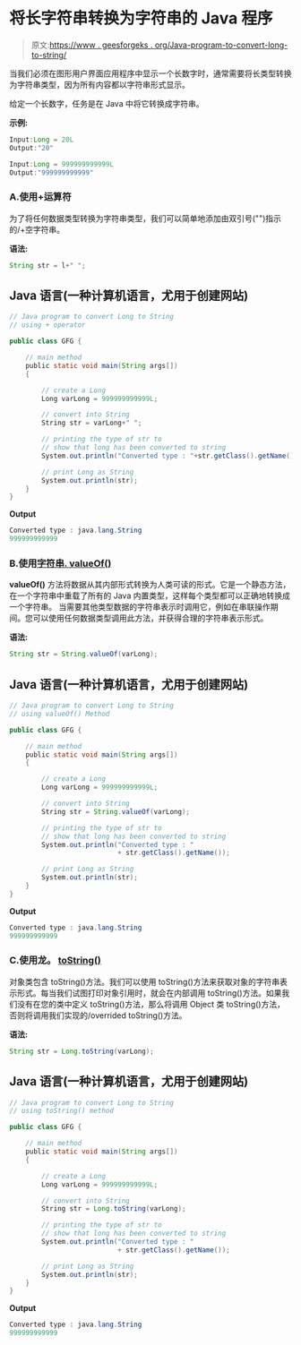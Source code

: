 # 将长字符串转换为字符串的 Java 程序

> 原文:[https://www . geesforgeks . org/Java-program-to-convert-long-to-string/](https://www.geeksforgeeks.org/java-program-to-convert-long-to-string/)

当我们必须在图形用户界面应用程序中显示一个长数字时，通常需要将长类型转换为字符串类型，因为所有内容都以字符串形式显示。

给定一个长数字，任务是在 Java 中将它转换成字符串。

**示例:**

```java
Input:Long = 20L
Output:"20"

Input:Long = 999999999999L
Output:"999999999999"
```

### A.使用+运算符

为了将任何数据类型转换为字符串类型，我们可以简单地添加由双引号("")指示的/+空字符串。

**语法:**

```java
String str = l+" ";
```

## Java 语言(一种计算机语言，尤用于创建网站)

```java
// Java program to convert Long to String 
// using + operator

public class GFG { 

    // main method 
    public static void main(String args[]) 
    { 

        // create a Long 
        Long varLong = 999999999999L; 

        // convert into String
        String str = varLong+" ";

        // printing the type of str to
        // show that long has been converted to string
        System.out.println("Converted type : "+str.getClass().getName());

        // print Long as String 
        System.out.println(str); 
    } 
}
```

**Output**

```java
Converted type : java.lang.String
999999999999
```

### B.使用[字符串. valueOf()](https://www.geeksforgeeks.org/data-conversion-using-valueof-method-java/)

**valueOf()** 方法将数据从其内部形式转换为人类可读的形式。它是一个静态方法，在一个字符串中重载了所有的 Java 内置类型，这样每个类型都可以正确地转换成一个字符串。
当需要其他类型数据的字符串表示时调用它，例如在串联操作期间。您可以使用任何数据类型调用此方法，并获得合理的字符串表示形式。

**语法:**

```java
String str = String.valueOf(varLong);
```

## Java 语言(一种计算机语言，尤用于创建网站)

```java
// Java program to convert Long to String
// using valueOf() Method

public class GFG {

    // main method
    public static void main(String args[])
    {

        // create a Long
        Long varLong = 999999999999L;

        // convert into String
        String str = String.valueOf(varLong);

        // printing the type of str to
        // show that long has been converted to string
        System.out.println("Converted type : "
                           + str.getClass().getName());

        // print Long as String
        System.out.println(str);
    }
}
```

**Output**

```java
Converted type : java.lang.String
999999999999
```

### C.使用龙。 [toString()](https://www.geeksforgeeks.org/object-tostring-method-in-java/)

对象类包含 toString()方法。我们可以使用 toString()方法来获取对象的字符串表示形式。每当我们试图打印对象引用时，就会在内部调用 toString()方法。如果我们没有在您的类中定义 toString()方法，那么将调用 Object 类 toString()方法，否则将调用我们实现的/overrided toString()方法。

**语法:**

```java
String str = Long.toString(varLong);
```

## Java 语言(一种计算机语言，尤用于创建网站)

```java
// Java program to convert Long to String 
// using toString() method

public class GFG { 

    // main method 
    public static void main(String args[]) 
    { 

        // create a Long 
        Long varLong = 999999999999L; 

        // convert into String
        String str = Long.toString(varLong); 

        // printing the type of str to
        // show that long has been converted to string
        System.out.println("Converted type : "
                           + str.getClass().getName());

        // print Long as String 
        System.out.println(str); 
    } 
}
```

**Output**

```java
Converted type : java.lang.String
999999999999
```